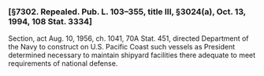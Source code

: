 ### [§7302. Repealed. Pub. L. 103–355, title III, §3024(a), Oct. 13, 1994, 108 Stat. 3334] ###

Section, act Aug. 10, 1956, ch. 1041, 70A Stat. 451, directed Department of the Navy to construct on U.S. Pacific Coast such vessels as President determined necessary to maintain shipyard facilities there adequate to meet requirements of national defense.